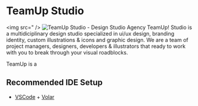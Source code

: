 # TeamUp Studio
<img src=" />
<img src="https://raw.githubusercontent.com/ferdianar/TeamUp-Studio/master/Header.png?" alt="TeamUp Studio - Design Studio Agency">
TeamUp! Studio is a multidiciplinary design studio specialized in ui/ux design, branding identity, custom illustrations & icons and graphic design. We are a team of project managers, designers, developers & illustrators that ready to work with you to break through your visual roadblocks.
          
TeamUp is a 

## Recommended IDE Setup

- [VSCode](https://code.visualstudio.com/) + [Volar](https://marketplace.visualstudio.com/items?itemName=johnsoncodehk.volar)
